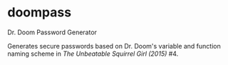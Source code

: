 # doompass
Dr. Doom Password Generator

Generates secure passwords based on Dr. Doom's variable and function naming scheme in *The Unbeatable Squirrel Girl (2015)* #4.
